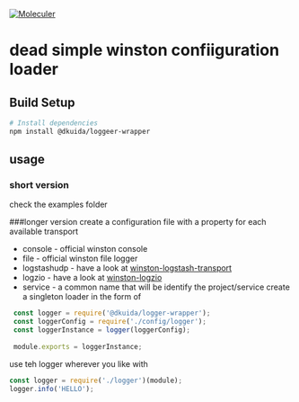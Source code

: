 [![Moleculer](https://img.shields.io/badge/Powered%20by-Moleculer-green.svg?colorB=0e83cd)](https://moleculer.services)

# dead simple winston confiiguration loader

## Build Setup

``` bash
# Install dependencies
npm install @dkuida/loggeer-wrapper
```

## usage

### short version 

check the examples folder

###longer version
create a configuration file with a property for each available transport 

* console - official winston console
* file - official winston file logger
* logstashudp - have a look at [winston-logstash-transport](https://github.com/liuyanjie/winston-logstash-transport)
* logzio - have a look at [winston-logzio](https://github.com/logzio/winston-logzio)
* service - a common name that will be identify the project/service
create a singleton loader in the form of 

```javascript 1.8
 const logger = require('@dkuida/logger-wrapper');
 const loggerConfig = require('./config/logger');
 const loggerInstance = logger(loggerConfig);
 
 module.exports = loggerInstance;

```

use teh logger wherever you like with
```javascript 1.8
const logger = require('./logger')(module);
logger.info('HELLO');
```
